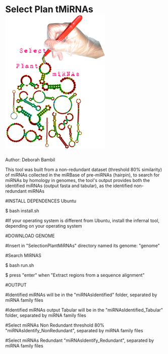 # Select Plan tMiRNAs ![name-of-you-image](https://github.com/DeborahBambil/figs/blob/main/logo_menor81.png?raw=true)

Author: Deborah Bambil

This tool was built from a non-redundant dataset (threshold 80% similarity) of miRNAs collected in the 
miRBase of pre-miRNAs (hairpin), to search for miRNAs by homology in genomes, the tool's output 
provides both the identified miRNAs (output fasta and tabular), as the identified non-redundant miRNAs


#INSTALL DEPENDENCES Ubuntu

$ bash install.sh

#If your operating system is different from Ubuntu, install the infernal tool, depending on your operating system

#DOWNLOAD GENOME 

#Insert in "SelectionPlantMiRNAs" directory named its genome: "genome"

#Search MIRNAS

$ bash run.sh

$ press "enter" when "Extract regions from a sequence alignment"

#OUTPUT

#Identified miRNAs will be in the "miRNAsIdentified" folder, separated by miRNA family files

#Identified miRNAs output Tabular will be in the "miRNAsIdentified_Tabular" folder, separated by miRNA family files

#Select miRNAs Non Redundant threshold 80% "miRNAsIdentify_NonRedundant", separated by miRNA family files

#Select miRNAs Redundant "miRNAsIdentify_Redundant", separated by miRNA family files
